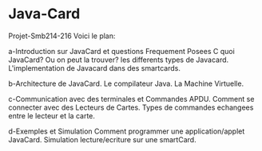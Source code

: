 # Java-Card
Projet-Smb214-216
Voici le plan:
 
a-Introduction sur JavaCard et questions Frequement Posees
    C quoi JavaCard?
    Ou on peut la trouver?
    les differents types de Javacard.
    L'implementation de Javacard dans des smartcards.

b-Architecture de JavaCard.
    Le compilateur Java.
    La Machine Virtuelle.

c-Communication avec des terminales et Commandes APDU.
      Comment se connecter avec des Lecteurs de Cartes.
      Types de commandes echangees entre le lecteur et la carte.
      
d-Exemples et Simulation
       Comment programmer une application/applet JavaCard.
       Simulation lecture/ecriture sur une smartCard.
